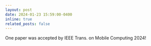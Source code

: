 ```yaml
---
layout: post
date: 2024-01-23 15:59:00-0400
inline: true
related_posts: false
---
```


One paper was accepted by IEEE Trans. on Mobile Computing 2024!
